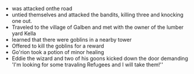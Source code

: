 - was attacked onthe road
- untied themselves and attacked the bandits, killing three and knocking one out. 
- Traveled to the village of Galben and met with the owner of the lumber yard Kella
- learned that there were goblins in a nearby tower
- Offered to kill the goblins for a reward
- Go'rion took a potion of minor healing
- Eddie the wizard and two of his goons kicked down the door demanding 'I'm looking for some travaling Refugees and I will take them!''
